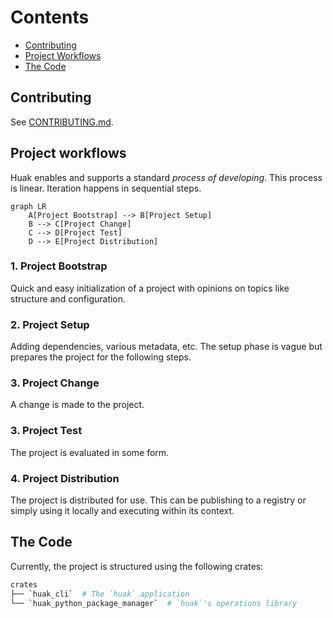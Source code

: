 # Contents

- [Contributing](#contributing)
- [Project Workflows](#project-workflows)
- [The Code](#the-code)

## Contributing

See [CONTRIBUTING.md](/docs/CONTRIBUTING.md).

## Project workflows

Huak enables and supports a standard *process of developing*. This process is linear. Iteration happens in sequential steps.

```mermaid
graph LR
    A[Project Bootstrap] --> B[Project Setup]
    B --> C[Project Change]
    C --> D[Project Test]
    D --> E[Project Distribution]
```

### 1. Project Bootstrap

Quick and easy initialization of a project with opinions on topics like structure and configuration.

### 2. Project Setup

Adding dependencies, various metadata, etc. The setup phase is vague but prepares the project for the following steps.

### 3. Project Change

A change is made to the project.

### 3. Project Test

The project is evaluated in some form.

### 4. Project Distribution

The project is distributed for use. This can be publishing to a registry or simply using it locally and executing within its context.

## The Code

Currently, the project is structured using the following crates:

```bash
crates
├── `huak_cli`  # The `huak` application
└── `huak_python_package_manager`  # `huak`'s operations library
```
